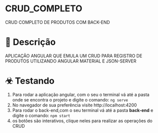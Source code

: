# CRUD_COMPLETO
CRUD COMPLETO DE PRODUTOS COM BACK-END

# 💬 Descrição
APLICAÇÃO ANGULAR QUE EMULA UM CRUD PARA REGISTRO DE PRODUTOS UTILIZANDO ANGULAR MATERIAL E JSON-SERVER


# ☣ Testando

1. Para rodar a aplicação angular, com o seu o terminal vá até a pasta onde se encontra o projeto e digite o comando: `ng serve`
2. No navegador de sua preferência visite http://localhost:4200
3. Para rodar o back-end,com o seu terminal vá até a pasta **back-end** e digite o comando: `npm start`
4. os botões são interativos, clique neles para realizar as operações do CRUD
